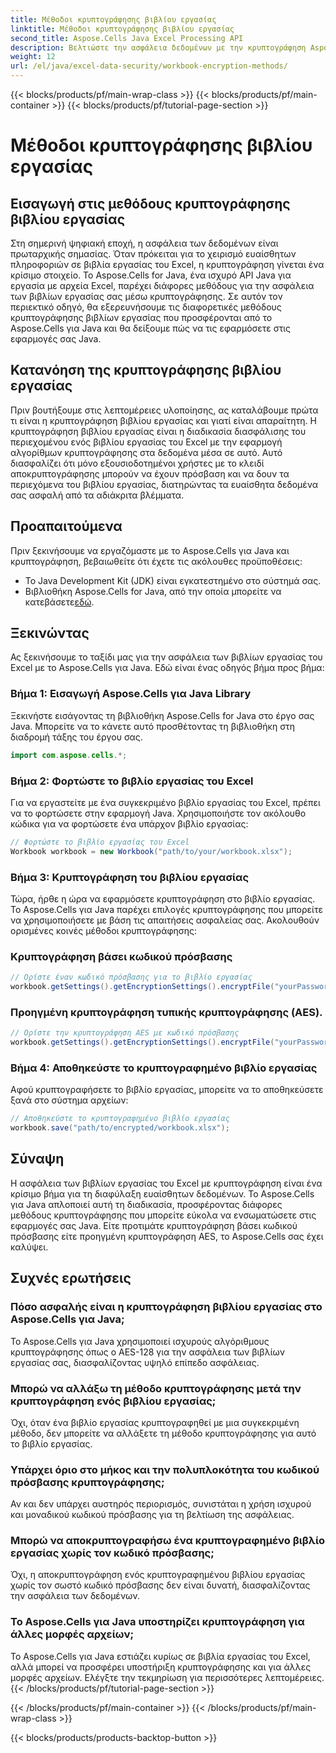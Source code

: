 ```yaml
---
title: Μέθοδοι κρυπτογράφησης βιβλίου εργασίας
linktitle: Μέθοδοι κρυπτογράφησης βιβλίου εργασίας
second_title: Aspose.Cells Java Excel Processing API
description: Βελτιώστε την ασφάλεια δεδομένων με την κρυπτογράφηση Aspose.Cells for Java Workbook. Μάθετε πώς να κρυπτογραφείτε τα βιβλία εργασίας του Excel βήμα προς βήμα.
weight: 12
url: /el/java/excel-data-security/workbook-encryption-methods/
---
```


{{< blocks/products/pf/main-wrap-class >}}
{{< blocks/products/pf/main-container >}}
{{< blocks/products/pf/tutorial-page-section >}}

# Μέθοδοι κρυπτογράφησης βιβλίου εργασίας


## Εισαγωγή στις μεθόδους κρυπτογράφησης βιβλίου εργασίας

Στη σημερινή ψηφιακή εποχή, η ασφάλεια των δεδομένων είναι πρωταρχικής σημασίας. Όταν πρόκειται για το χειρισμό ευαίσθητων πληροφοριών σε βιβλία εργασίας του Excel, η κρυπτογράφηση γίνεται ένα κρίσιμο στοιχείο. Το Aspose.Cells for Java, ένα ισχυρό API Java για εργασία με αρχεία Excel, παρέχει διάφορες μεθόδους για την ασφάλεια των βιβλίων εργασίας σας μέσω κρυπτογράφησης. Σε αυτόν τον περιεκτικό οδηγό, θα εξερευνήσουμε τις διαφορετικές μεθόδους κρυπτογράφησης βιβλίων εργασίας που προσφέρονται από το Aspose.Cells για Java και θα δείξουμε πώς να τις εφαρμόσετε στις εφαρμογές σας Java.

## Κατανόηση της κρυπτογράφησης βιβλίου εργασίας

Πριν βουτήξουμε στις λεπτομέρειες υλοποίησης, ας καταλάβουμε πρώτα τι είναι η κρυπτογράφηση βιβλίου εργασίας και γιατί είναι απαραίτητη. Η κρυπτογράφηση βιβλίου εργασίας είναι η διαδικασία διασφάλισης του περιεχομένου ενός βιβλίου εργασίας του Excel με την εφαρμογή αλγορίθμων κρυπτογράφησης στα δεδομένα μέσα σε αυτό. Αυτό διασφαλίζει ότι μόνο εξουσιοδοτημένοι χρήστες με το κλειδί αποκρυπτογράφησης μπορούν να έχουν πρόσβαση και να δουν τα περιεχόμενα του βιβλίου εργασίας, διατηρώντας τα ευαίσθητα δεδομένα σας ασφαλή από τα αδιάκριτα βλέμματα.

## Προαπαιτούμενα

Πριν ξεκινήσουμε να εργαζόμαστε με το Aspose.Cells για Java και κρυπτογράφηση, βεβαιωθείτε ότι έχετε τις ακόλουθες προϋποθέσεις:

- Το Java Development Kit (JDK) είναι εγκατεστημένο στο σύστημά σας.
-  Βιβλιοθήκη Aspose.Cells for Java, από την οποία μπορείτε να κατεβάσετε[εδώ](https://releases.aspose.com/cells/java/).

## Ξεκινώντας

Ας ξεκινήσουμε το ταξίδι μας για την ασφάλεια των βιβλίων εργασίας του Excel με το Aspose.Cells για Java. Εδώ είναι ένας οδηγός βήμα προς βήμα:

### Βήμα 1: Εισαγωγή Aspose.Cells για Java Library

Ξεκινήστε εισάγοντας τη βιβλιοθήκη Aspose.Cells for Java στο έργο σας Java. Μπορείτε να το κάνετε αυτό προσθέτοντας τη βιβλιοθήκη στη διαδρομή τάξης του έργου σας.

```java
import com.aspose.cells.*;
```

### Βήμα 2: Φορτώστε το βιβλίο εργασίας του Excel

Για να εργαστείτε με ένα συγκεκριμένο βιβλίο εργασίας του Excel, πρέπει να το φορτώσετε στην εφαρμογή Java. Χρησιμοποιήστε τον ακόλουθο κώδικα για να φορτώσετε ένα υπάρχον βιβλίο εργασίας:

```java
// Φορτώστε το βιβλίο εργασίας του Excel
Workbook workbook = new Workbook("path/to/your/workbook.xlsx");
```

### Βήμα 3: Κρυπτογράφηση του βιβλίου εργασίας

Τώρα, ήρθε η ώρα να εφαρμόσετε κρυπτογράφηση στο βιβλίο εργασίας. Το Aspose.Cells για Java παρέχει επιλογές κρυπτογράφησης που μπορείτε να χρησιμοποιήσετε με βάση τις απαιτήσεις ασφαλείας σας. Ακολουθούν ορισμένες κοινές μέθοδοι κρυπτογράφησης:

### Κρυπτογράφηση βάσει κωδικού πρόσβασης

```java
// Ορίστε έναν κωδικό πρόσβασης για το βιβλίο εργασίας
workbook.getSettings().getEncryptionSettings().encryptFile("yourPassword", EncryptionType.XOR);
```

### Προηγμένη κρυπτογράφηση τυπικής κρυπτογράφησης (AES).

```java
// Ορίστε την κρυπτογράφηση AES με κωδικό πρόσβασης
workbook.getSettings().getEncryptionSettings().encryptFile("yourPassword", EncryptionType.AES_128);
```

### Βήμα 4: Αποθηκεύστε το κρυπτογραφημένο βιβλίο εργασίας

Αφού κρυπτογραφήσετε το βιβλίο εργασίας, μπορείτε να το αποθηκεύσετε ξανά στο σύστημα αρχείων:

```java
// Αποθηκεύστε το κρυπτογραφημένο βιβλίο εργασίας
workbook.save("path/to/encrypted/workbook.xlsx");
```

## Σύναψη

Η ασφάλεια των βιβλίων εργασίας του Excel με κρυπτογράφηση είναι ένα κρίσιμο βήμα για τη διαφύλαξη ευαίσθητων δεδομένων. Το Aspose.Cells για Java απλοποιεί αυτή τη διαδικασία, προσφέροντας διάφορες μεθόδους κρυπτογράφησης που μπορείτε εύκολα να ενσωματώσετε στις εφαρμογές σας Java. Είτε προτιμάτε κρυπτογράφηση βάσει κωδικού πρόσβασης είτε προηγμένη κρυπτογράφηση AES, το Aspose.Cells σας έχει καλύψει.

## Συχνές ερωτήσεις

### Πόσο ασφαλής είναι η κρυπτογράφηση βιβλίου εργασίας στο Aspose.Cells για Java;

Το Aspose.Cells για Java χρησιμοποιεί ισχυρούς αλγόριθμους κρυπτογράφησης όπως ο AES-128 για την ασφάλεια των βιβλίων εργασίας σας, διασφαλίζοντας υψηλό επίπεδο ασφάλειας.

### Μπορώ να αλλάξω τη μέθοδο κρυπτογράφησης μετά την κρυπτογράφηση ενός βιβλίου εργασίας;

Όχι, όταν ένα βιβλίο εργασίας κρυπτογραφηθεί με μια συγκεκριμένη μέθοδο, δεν μπορείτε να αλλάξετε τη μέθοδο κρυπτογράφησης για αυτό το βιβλίο εργασίας.

### Υπάρχει όριο στο μήκος και την πολυπλοκότητα του κωδικού πρόσβασης κρυπτογράφησης;

Αν και δεν υπάρχει αυστηρός περιορισμός, συνιστάται η χρήση ισχυρού και μοναδικού κωδικού πρόσβασης για τη βελτίωση της ασφάλειας.

### Μπορώ να αποκρυπτογραφήσω ένα κρυπτογραφημένο βιβλίο εργασίας χωρίς τον κωδικό πρόσβασης;

Όχι, η αποκρυπτογράφηση ενός κρυπτογραφημένου βιβλίου εργασίας χωρίς τον σωστό κωδικό πρόσβασης δεν είναι δυνατή, διασφαλίζοντας την ασφάλεια των δεδομένων.

### Το Aspose.Cells για Java υποστηρίζει κρυπτογράφηση για άλλες μορφές αρχείων;

Το Aspose.Cells για Java εστιάζει κυρίως σε βιβλία εργασίας του Excel, αλλά μπορεί να προσφέρει υποστήριξη κρυπτογράφησης και για άλλες μορφές αρχείων. Ελέγξτε την τεκμηρίωση για περισσότερες λεπτομέρειες.
{{< /blocks/products/pf/tutorial-page-section >}}

{{< /blocks/products/pf/main-container >}}
{{< /blocks/products/pf/main-wrap-class >}}

{{< blocks/products/products-backtop-button >}}
